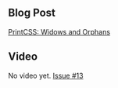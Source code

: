## Blog Post

[PrintCSS: Widows and Orphans](https://medium.com/printcss/printcss-widows-and-orphans-d68a2dd74f7d)

## Video

No video yet. [Issue #13](https://github.com/azettl/printcss.examples/issues/13)
